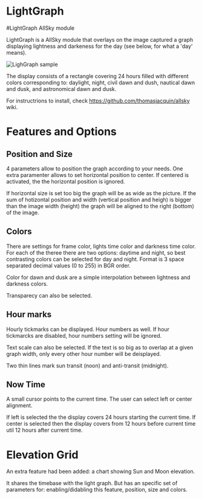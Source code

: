 # LightGraph 
#LightGraph AllSky module

LightGraph is a AllSky module that overlays on the image captured a graph displaying lightness and darkeness for the day (see below, for what a 'day' means).

![LighGraph sample](https://cgastrophoto.co.uk/lightgraph/lightgraph_sample.JPG)

The display consists of a rectangle covering 24 hours filled with different colors corresponding to: daylight, night, civil dawn and dush, nautical dawn and dusk, and astronomical dawn and dusk.

For instructrions to install, check https://github.com/thomasjacquin/allsky wiki.

# Features and Options

## Position and Size
4 parameters allow to position the graph according to your needs. One extra paramenter allows to set horizontal position to center. If centered is activated, the the horizontal position is ignored.

If horizontal size is set too big the graph will be as wide as the picture.
If the sum of hotizontal position and width (vertical position and heigh) is bigger than the image width (height) the graph will be aligned to the right (bottom) of the image.

## Colors

There are settings for frame color, lights time color and darkness time color. For each of the theree there are two options: daytime and night, so best contrasting colors can be selected for day and night. Format is 3 space separated decimal values (0 to 255) in BGR order.

Color for dawn and dusk are a simple interpolation between lightness and darkness colors.

Transparecy can also be selected.

## Hour marks

Hourly tickmarks can be displayed. Hour numbers as well. If hour tickmarcks are disabled, hour numbers setting will be ignored.

Text scale can also be selected. If the text is so big as to overlap at a given
graph width, only every other hour number will be deisplayed.

Two thin lines mark sun transit (noon) and anti-transit (midnight).

## Now Time

A small cursor points to the current time. The user can select left or center alignment.

If left is selected the the display covers 24 hours starting the current time.
If center is selected then the display covers from 12 hours before current time util 12 hours after current time.

# Elevation Grid

An extra feature had been added: a chart showing Sun and Moon elevation.

It shares the timebase with the light graph. But has an specific set of parameters for: enabling/didabling this feature, position, size and colors.

